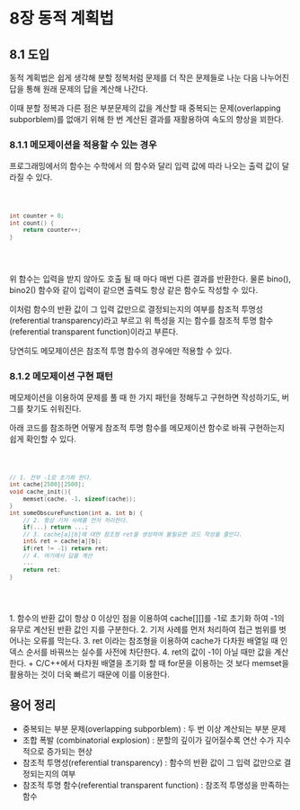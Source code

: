 # 8장 동적 계획법
## 8.1 도입
<p>동적 계획법은 쉽게 생각해 분할 정복처럼 문제를 더 작은 문제들로 나눈 다음 나누어진 답을 통해 원래 문제의 답을 계산해 나간다.</p>
<p>이때 분할 정복과 다른 점은 부분문제의 값을 계산할 때 중복되는 문제(overlapping subporblem)를 없애기 위해 한 번 계산된 결과를 재활용하여 속도의 향상을 꾀한다.</p>

### 8.1.1 메모제이션을 적용할 수 있는 경우
<p>프로그래밍에서의 함수는 수학에서
의 함수와 달리 입력 값에 따라 나오는 출력 값이 달라질 수 있다.</p>
<pre>
<code>

```cpp
int counter = 0;
int count() {
    return counter++;
}
```
</code>
</pre>
<p>위 함수는 입력을 받지 않아도 호출 될 때 마다 매번 다른 결과를 반환한다. 물론 bino(), bino2() 함수와 같이 입력이 같으면 출력도 항상 같은 함수도 작성할 수 있다.</p>
<p>이처럼 함수의 반환 값이 그 입력 값만으로 결정되는지의 여부를 참조적 투명성(referential transparency)라고 부르고 위 특성을 지는 함수를 참조적 투명 함수(referential transparent function)이라고 부른다.</p>
<p>당연히도 메모제이션은 참조적 투명 함수의 경우에만 적용할 수 있다.</p>

### 8.1.2 메모제이션 구현 패턴
<p>메모제이션을 이용하여 문제를 풀 때 한 가지 패턴을 정해두고 구현하면 작성하기도, 버그를 찾기도 쉬워진다.</p>
<p>아래 코드를 참조하면 어떻게 참조적 투명 함수를 메모제이션 함수로 바꿔 구현하는지 쉽게 확인할 수 있다.</p>
<pre>
<code>

``` cpp
// 1. 전부 -1로 초기화 한다.
int cache[2500][2500];
void cache_init(){
    memset(cache, -1, sizeof(cache));
}
int someObscureFunction(int a, int b) {
    // 2. 항상 기저 사례를 먼저 처리한다.
    if(...) return ...;
    // 3. cache[a][b]에 대한 참조형 ret을 생성하여 불필요한 코드 작성을 줄인다.
    int& ret = cache[a][b];
    if(ret != -1) return ret;
    // 4. 여기에서 답을 계산
    ...
    return ret;
}
```
</code>
</pre>
1. 함수의 반환 값이 항상 0 이상인 점을 이용하여 cache[][]를 -1로 초기화 하여 -1의 유무로 계산된 반환 값인 지를 구분한다.
2. 기저 사례를 먼저 처리하여 접근 범위를 벗어나는 오류를 막는다.
3. ret 이라는 참조형을 이용하여 cache가 다차원 배열일 때 인덱스 순서를 바꿔쓰는 실수를 사전에 차단한다.
4. ret의 값이 -1이 아닐 때만 값을 계산한다.
+ C/C++에서 다차원 배열을 초기화 할 때 for문을 이용하는 것 보다 memset을 활용하는 것이 더욱 빠르기 때문에 이를 이용한다.

## 용어 정리
+ 중복되는 부분 문제(overlapping subporblem) : 두 번 이상 계산되는 부분 문제
+ 조합 폭발 (combinatorial explosion) : 분할의 깊이가 깊어질수록 연산 수가 지수적으로 증가되는 현상
+ 참조적 투명성(referential transparency) : 함수의 반환 값이 그 입력 값만으로 결정되는지의 여부
+ 참조적 투명 함수(referential transparent function) : 참조적 투명성을 만족하는 함수